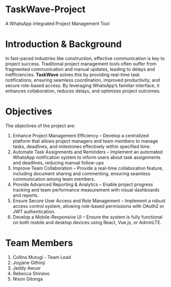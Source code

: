 # TaskWave-Project
A WhatsApp integrated Project Management Tool

# Introduction & Background
In fast-paced industries like construction, effective communication is key to project success. Traditional project management tools often suffer from fragmented communication and manual updates, leading to delays and inefficiencies. **TaskWave** solves this by providing real-time task notifications, ensuring seamless coordination, improved productivity, and secure role-based access. By leveraging WhatsApp’s familiar interface, it enhances collaboration, reduces delays, and optimizes project outcomes.

# Objectives
The objectives of the project are:
1. Enhance Project Management Efficiency – Develop a centralized platform that allows project managers and team members to manage tasks, deadlines, and milestones effectively within specified time.
2. Automate Task Assignments and Reminders – Implement an automated WhatsApp notification system to inform users about task assignments and deadlines, reducing manual follow-ups 
3. Improve Team Collaboration – Provide a real-time collaboration feature, including document sharing and commenting, ensuring seamless communication among team members.
4. Provide Advanced Reporting & Analytics – Enable project progress tracking and team performance measurement with visual dashboards and reports.
5. Ensure Secure User Access and Role Management – Implement a robust access control system, allowing role-based permissions with OAuth2 or JWT authentication.
6. Develop a Mobile-Responsive UI – Ensure the system is fully functional on both mobile and desktop devices using React, Vue.js, or AdminLTE.

# Team Members
1. Collins Mutugi - Team Lead
2. Joyjane Githinji
3. Jeddy Awuor
4. Rebecca Shirievo
5. Nixon Gitonga
